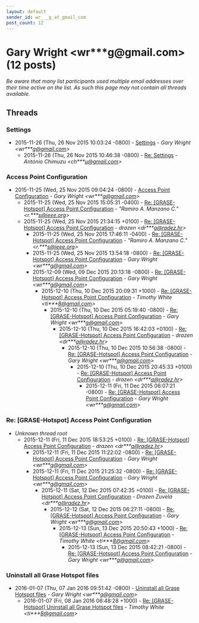 ```yaml
---
layout: default
sender_id: wr___g_at_gmail_com
post_count: 12
---
```


# Gary Wright <wr***g<span>@</span>gmail.com> (12 posts)

_Be aware that many list participants used multiple email addresses over their time active on the list. As such this page may not contain all threads available._

## Threads

### Settings
+ 2015-11-26 (Thu, 26 Nov 2015 10:03:24 -0800) - [Settings](/archive/2015/11/68fb65e63034a77d004cfa64ea015b7a9e1cee58f1e2db99272a8868cf3fd65d) - _Gary Wright \<wr***g@gmail.com\>_
  + 2015-11-26 (Thu, 26 Nov 2015 10:46:38 -0800) - [Re: Settings](/archive/2015/11/5b14e0a922c23a8d576b1eedb7b08884eed1d9fcf4791a50f4992ee2bfaf5fc2) - _António Chimuzu \<ch***u@gmail.com\>_

### Access Point Configuration
+ 2015-11-25 (Wed, 25 Nov 2015 09:04:24 -0800) - [Access Point Configuration](/archive/2015/11/c43c124447501de0488ce12fcbf1fa5f714d3cab2078e9fcf1ae1e87c35ebb0d) - _Gary Wright \<wr***g@gmail.com\>_
  + 2015-11-25 (Wed, 25 Nov 2015 15:05:31 -0400) - [Re: [GRASE-Hotspot] Access Point Configuration](/archive/2015/11/10c0d117b7e2dfa549a6cfa545c12368662a824f6222680948a8bcdbb4455e94) - _"Ramiro A. Manzano C." \<r.***s@ieee.org\>_
  + 2015-11-25 (Wed, 25 Nov 2015 21:34:15 +0100) - [Re: [GRASE-Hotspot] Access Point Configuration](/archive/2015/11/5475ffd577a9d3a2f5879d74ffd5860d04fe3949e1752af4f1e39e70d1b9afb6) - _drazen \<dr***a@radez.hr\>_
    + 2015-11-25 (Wed, 25 Nov 2015 17:46:11 -0400) - [Re: [GRASE-Hotspot] Access Point Configuration](/archive/2015/11/2a4c5fbef3e4d29d1f8511ade04bc9ad34d7fa07a05a41c1b9ba08b2db7e554b) - _"Ramiro A. Manzano C." \<r.***s@ieee.org\>_
    + 2015-11-25 (Wed, 25 Nov 2015 13:54:18 -0800) - [Re: [GRASE-Hotspot] Access Point Configuration](/archive/2015/11/8c298a9184e385448887cd5329feac2e7140cd44781085370a7e39dcfeab76dc) - _Gary Wright \<wr***g@gmail.com\>_
    + 2015-12-09 (Wed, 09 Dec 2015 20:13:18 -0800) - [Re: [GRASE-Hotspot] Access Point Configuration](/archive/2015/12/d5f33db6e4c22a687a4b4bbda39323102d03bd5559102ecb728b9472d5fd7001) - _Gary Wright \<wr***g@gmail.com\>_
      + 2015-12-10 (Thu, 10 Dec 2015 20:09:31 +1000) - [Re: [GRASE-Hotspot] Access Point Configuration](/archive/2015/12/d3e72925d0609aa61fe7f3b9fd7d58e07077b267a1be10dea73d119e670785a7) - _Timothy White \<ti***8@gmail.com\>_
        + 2015-12-10 (Thu, 10 Dec 2015 05:19:40 -0800) - [Re: [GRASE-Hotspot] Access Point Configuration](/archive/2015/12/1f6985fa305ce97da988351dd1c3db0c5848b9184444b3c1a1af9f2f8d88da9f) - _Gary Wright \<wr***g@gmail.com\>_
          + 2015-12-10 (Thu, 10 Dec 2015 16:42:03 +0100) - [Re: [GRASE-Hotspot] Access Point Configuration](/archive/2015/12/7278afe8e14dabdd8f1e630a261d7a0c86a24b818feee32a3bd028cc282d5476) - _drazen \<dr***a@radez.hr\>_
            + 2015-12-10 (Thu, 10 Dec 2015 10:56:38 -0800) - [Re: [GRASE-Hotspot] Access Point Configuration](/archive/2015/12/2c0b61585a8ab6a5a0f927d223d5c08f8fb1a4ac290a12c4672c2d0d4e3e28d7) - _Gary Wright \<wr***g@gmail.com\>_
              + 2015-12-10 (Thu, 10 Dec 2015 20:45:33 +0100) - [Re: [GRASE-Hotspot] Access Point Configuration](/archive/2015/12/9bc6966df17fd450018fc8cb6f8217e290f4add2c9c525c5d5cc0dce9b23db3f) - _drazen \<dr***a@radez.hr\>_
                + 2015-12-11 (Fri, 11 Dec 2015 06:07:21 -0800) - [Re: [GRASE-Hotspot] Access Point Configuration](/archive/2015/12/0d72c9847a6b8184bb5b94433572278790c5b7b2b95f4d62b970969b47a41f0f) - _Gary Wright \<wr***g@gmail.com\>_

### Re: [GRASE-Hotspot] Access Point Configuration
+ _Unknown thread root_
  + 2015-12-11 (Fri, 11 Dec 2015 18:53:25 +0100) - [Re: [GRASE-Hotspot] Access Point Configuration](/archive/2015/12/5e639212d67107308fb017437888e382f78c33192d96eff223bbac91ac67abde) - _drazen \<dr***a@radez.hr\>_
    + 2015-12-11 (Fri, 11 Dec 2015 11:22:02 -0800) - [Re: [GRASE-Hotspot] Access Point Configuration](/archive/2015/12/0f29987981d7635936c14187e07ffd672e87d25bbbb77f77575c67acb2ae0c8b) - _Gary Wright \<wr***g@gmail.com\>_
    + 2015-12-11 (Fri, 11 Dec 2015 21:25:32 -0800) - [Re: [GRASE-Hotspot] Access Point Configuration](/archive/2015/12/b3b4fbd2b2cd0bdff6e7cb651561b30f835026add1a4baf611f9de3180680689) - _Gary Wright \<wr***g@gmail.com\>_
      + 2015-12-11 (Sat, 12 Dec 2015 07:42:35 +0100) - [Re: [GRASE-Hotspot] Access Point Configuration](/archive/2015/12/a527c3b1376195f3e907a8e1f30696681000596f7e7d2b61fb7e9e68741477ba) - _Drazen Zuvela \<dr***a@radez.hr\>_
        + 2015-12-12 (Sat, 12 Dec 2015 06:27:11 -0800) - [Re: [GRASE-Hotspot] Access Point Configuration](/archive/2015/12/7ee3578bb0f433a41e3b0d7c8b133e6ce99ab0c9e3b35d0dcd30afcf92fb14d6) - _Gary Wright \<wr***g@gmail.com\>_
          + 2015-12-13 (Sun, 13 Dec 2015 20:50:43 +1000) - [Re: [GRASE-Hotspot] Access Point Configuration](/archive/2015/12/c1bdad6208e1a356291dfd6d9d0f74c93e78da5721124fe10c548fc71bd3375f) - _Timothy White \<ti***8@gmail.com\>_
            + 2015-12-13 (Sun, 13 Dec 2015 08:42:21 -0800) - [Re: [GRASE-Hotspot] Access Point Configuration](/archive/2015/12/4c3b344c2e236713b42bc5f1732e4cacf24ad3ee9311e5aca96bb809824f1e74) - _Gary Wright \<wr***g@gmail.com\>_

### Uninstall all Grase Hotspot files
+ 2016-01-07 (Thu, 07 Jan 2016 09:51:42 -0800) - [Uninstall all Grase Hotspot files](/archive/2016/01/70ab49de30f8ea476fff79e9cbf96c98feeb178d6e81bc9b1bf72a154443d0f2) - _Gary Wright \<wr***g@gmail.com\>_
  + 2016-01-07 (Fri, 08 Jan 2016 06:48:28 +1000) - [Re: [GRASE-Hotspot] Uninstall all Grase Hotspot files](/archive/2016/01/b3fe9b9bd94f219665ecf13172f434623138bda87c5afb498f453e813878bfc6) - _Timothy White \<ti***8@gmail.com\>_

